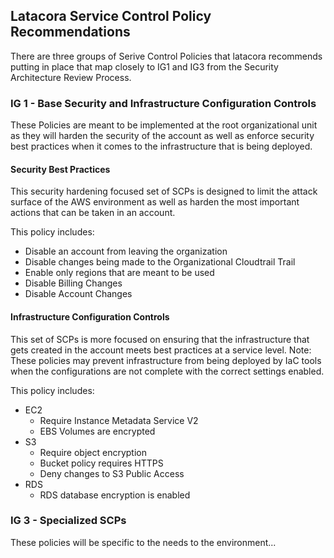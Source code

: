 ## Latacora Service Control Policy Recommendations 
There are three groups of Serive Control Policies that latacora recommends putting in place that map closely to IG1 and IG3 from the Security Architecture Review Process. 

### IG 1 - Base Security and Infrastructure Configuration Controls 
These Policies are meant to be implemented at the root organizational unit as they will harden the security of the account as well as enforce security best practices when it comes to the infrastructure that is being deployed. 

#### Security Best Practices
This security hardening focused set of SCPs is designed to limit the attack surface of the AWS environment as well as harden the most important actions that can be taken in an account. 

This policy includes: 
* Disable an account from leaving the organization
* Disable changes being made to the Organizational Cloudtrail Trail
* Enable only regions that are meant to be used
* Disable Billing Changes 
* Disable Account Changes

#### Infrastructure Configuration Controls
This set of SCPs is more focused on ensuring that the infrastructure that gets created in the account meets best practices at a service level. 
Note: These policies may prevent infrastructure from being deployed by IaC tools when the configurations are not complete with the correct settings enabled. 

This policy includes: 
 * EC2
    * Require Instance Metadata Service V2 
    * EBS Volumes are encrypted
 * S3
    * Require object encryption
    * Bucket policy requires HTTPS
    * Deny changes to S3 Public Access
 * RDS
    * RDS database encryption is enabled

### IG 3 - Specialized SCPs 
These policies will be specific to the needs to the environment...
